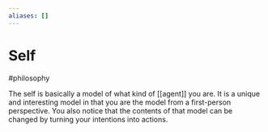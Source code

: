 ```yaml
---
aliases: []
---
```

# Self
#philosophy

The self is basically a model of what kind of [[agent]] you are. It is a unique and interesting model in that you are the model from a first-person perspective. You also notice that the contents of that model can be changed by turning your intentions into actions.